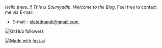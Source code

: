 

*Hello there..!! This is Soumyadip. Welcome to the Blog.* Feel free to contact me via E-mail. 

- E-mail:- elatednandi@gmail.com, 



![GitHub followers](https://img.shields.io/github/followers/soumyadip1995?label=follow&style=social)










[![Made with fast.ai](https://img.shields.io/badge/Made%20using-fast.ai-orange)](https://www.fast.ai/)
